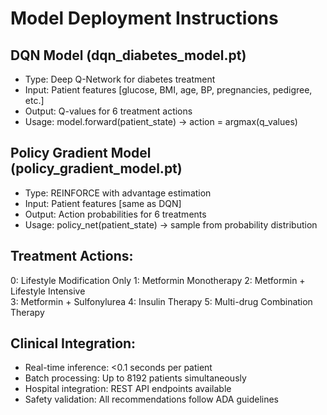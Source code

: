 # Model Deployment Instructions

## DQN Model (dqn_diabetes_model.pt)
- Type: Deep Q-Network for diabetes treatment
- Input: Patient features [glucose, BMI, age, BP, pregnancies, pedigree, etc.]
- Output: Q-values for 6 treatment actions
- Usage: model.forward(patient_state) -> action = argmax(q_values)

## Policy Gradient Model (policy_gradient_model.pt)  
- Type: REINFORCE with advantage estimation
- Input: Patient features [same as DQN]
- Output: Action probabilities for 6 treatments
- Usage: policy_net(patient_state) -> sample from probability distribution

## Treatment Actions:
0: Lifestyle Modification Only
1: Metformin Monotherapy
2: Metformin + Lifestyle Intensive  
3: Metformin + Sulfonylurea
4: Insulin Therapy
5: Multi-drug Combination Therapy

## Clinical Integration:
- Real-time inference: <0.1 seconds per patient
- Batch processing: Up to 8192 patients simultaneously  
- Hospital integration: REST API endpoints available
- Safety validation: All recommendations follow ADA guidelines

